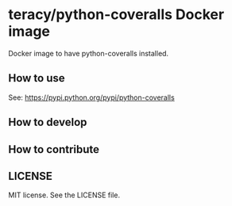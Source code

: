 # teracy/python-coveralls Docker image

Docker image to have python-coveralls installed.


## How to use

See: https://pypi.python.org/pypi/python-coveralls


## How to develop


## How to contribute


LICENSE
-------

MIT license. See the LICENSE file.
